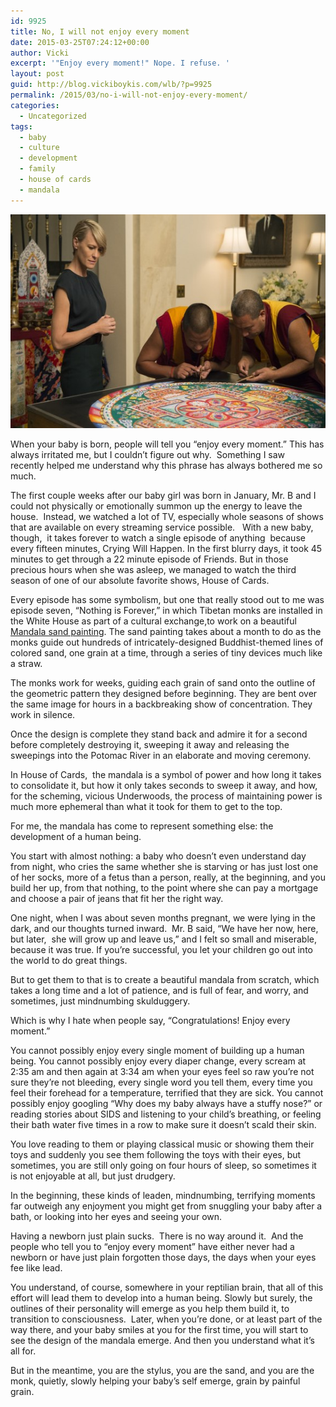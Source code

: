 ```yaml
---
id: 9925
title: No, I will not enjoy every moment
date: 2015-03-25T07:24:12+00:00
author: Vicki
excerpt: '"Enjoy every moment!" Nope. I refuse. '
layout: post
guid: http://blog.vickiboykis.com/wlb/?p=9925
permalink: /2015/03/no-i-will-not-enjoy-every-moment/
categories:
  - Uncategorized
tags:
  - baby
  - culture
  - development
  - family
  - house of cards
  - mandala
---
```

<div>
  <a href="https://raw.githubusercontent.com/veekaybee/wlb/gh-pages/assets/images/2015/03/ustv-house-of-cards-s03-e07-2.jpg"><img class="aligncenter size-medium wp-image-9926" src="https://raw.githubusercontent.com/veekaybee/wlb/gh-pages/assets/images/2015/03/ustv-house-of-cards-s03-e07-2-580x342.jpg" alt="ustv-house-of-cards-s03-e07-2" width="580" height="342" /></a>
</div>

When your baby is born, people will tell you “enjoy every moment.” This has always irritated me, but I couldn&#8217;t figure out why.  Something I saw recently helped me understand why this phrase has always bothered me so much. 
  
The first couple weeks after our baby girl was born in January, Mr. B and I could not physically or emotionally summon up the energy to leave the house.  Instead, we watched a lot of TV, especially whole seasons of shows that are available on every streaming service possible.   With a new baby, though,  it takes forever to watch a single episode of anything  because every fifteen minutes, Crying Will Happen. In the first blurry days, it took 45 minutes to get through a 22 minute episode of Friends. But in those precious hours when she was asleep, we managed to watch the third season of one of our absolute favorite shows, House of Cards.
  
  
Every episode has some symbolism, but one that really stood out to me was episode seven, “Nothing is Forever,” in which Tibetan monks are installed in the White House as part of a cultural exchange,to work on a beautiful <a href="http://en.wikipedia.org/wiki/Sand_mandala" target="_blank">Mandala sand painting</a>. The sand painting takes about a month to do as the monks guide out hundreds of intricately-designed Buddhist-themed lines of colored sand, one grain at a time, through a series of tiny devices much like a straw.
  

  
The monks work for weeks, guiding each grain of sand onto the outline of the geometric pattern they designed before beginning. They are bent over the same image for hours in a backbreaking show of concentration. They work in silence.

Once the design is complete they stand back and admire it for a second before completely destroying it, sweeping it away and releasing the sweepings into the Potomac River in an elaborate and moving ceremony. 

In House of Cards,  the mandala is a symbol of power and how long it takes to consolidate it, but how it only takes seconds to sweep it away, and how, for the scheming, vicious Underwoods, the process of maintaining power is much more ephemeral than what it took for them to get to the top. 

For me, the mandala has come to represent something else: the development of a human being. 

You start with almost nothing: a baby who doesn’t even understand day from night, who cries the same whether she is starving or has just lost one of her socks, more of a fetus than a person, really, at the beginning, and you build her up, from that nothing, to the point where she can pay a mortgage and choose a pair of jeans that fit her the right way. 

One night, when I was about seven months pregnant, we were lying in the dark, and our thoughts turned inward.  Mr. B said, “We have her now, here, but later,  she will grow up and leave us,” and I felt so small and miserable, because it was true. If you’re successful, you let your children go out into the world to do great things. 

But to get them to that is to create a beautiful mandala from scratch, which takes a long time and a lot of patience, and is full of fear, and worry, and sometimes, just mindnumbing skulduggery. 

Which is why I hate when people say, “Congratulations! Enjoy every moment.&#8221; 

You cannot possibly enjoy every single moment of building up a human being. You cannot possibly enjoy every diaper change, every scream at 2:35 am and then again at 3:34 am when your eyes feel so raw you’re not sure they’re not bleeding, every single word you tell them, every time you feel their forehead for a temperature, terrified that they are sick. You cannot possibly enjoy googling “Why does my baby always have a stuffy nose?” or reading stories about SIDS and listening to your child’s breathing, or feeling their bath water five times in a row to make sure it doesn’t scald their skin. 

You love reading to them or playing classical music or showing them their toys and suddenly you see them following the toys with their eyes, but sometimes, you are still only going on four hours of sleep, so sometimes it is not enjoyable at all, but just drudgery. 

In the beginning, these kinds of leaden, mindnumbing, terrifying moments far outweigh any enjoyment you might get from snuggling your baby after a bath, or looking into her eyes and seeing your own. 

Having a newborn just plain sucks.  There is no way around it.  And the people who tell you to “enjoy every moment” have either never had a newborn or have just plain forgotten those days, the days when your eyes fee like lead. 

You understand, of course, somewhere in your reptilian brain, that all of this effort will lead them to develop into a human being. Slowly but surely, the outlines of their personality will emerge as you help them build it, to transition to consciousness.  Later, when you’re done, or at least part of the way there, and your baby smiles at you for the first time, you will start to see the design of the mandala emerge. And then you understand what it&#8217;s all for. 

But in the meantime, you are the stylus, you are the sand, and you are the monk, quietly, slowly helping your baby&#8217;s self emerge, grain by painful grain.